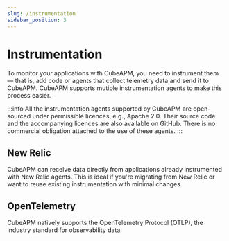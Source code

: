 ```yaml
---
slug: /instrumentation
sidebar_position: 3
---
```


# Instrumentation

To monitor your applications with CubeAPM, you need to instrument them — that is, add code or agents that collect telemetry data and send it to CubeAPM. CubeAPM supports mutiple instrumentation agents to make this process easier.

:::info
All the instrumentation agents supported by CubeAPM are open-sourced under permissible licences, e.g., Apache 2.0. Their source code and the accompanying licences are also available on GitHub. There is no commercial obligation attached to the use of these agents.
:::

## New Relic

CubeAPM can receive data directly from applications already instrumented with New Relic agents. This is ideal if you're migrating from New Relic or want to reuse existing instrumentation with minimal changes.

## OpenTelemetry

CubeAPM natively supports the OpenTelemetry Protocol (OTLP), the industry standard for observability data.
